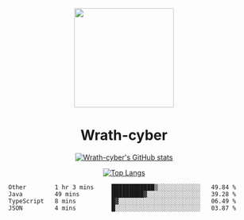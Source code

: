 <div align="center">
  <img src="https://avatars.githubusercontent.com/u/73003857?v=4" width="200px"/>
  <h1>Wrath-cyber</h1>

[![Wrath-cyber's GitHub stats](https://github-readme-stats.vercel.app/api?username=Wrath-cyber&show_icons=true&theme=synthwave)](https://github.com/anuraghazra/github-readme-stats)

[![Top Langs](https://github-readme-stats.vercel.app/api/top-langs/?username=Wrath-cyber&layout=compact&theme=synthwave)](https://github.com/Wrath-cyber/github-readme-stats)
 
<!--START_SECTION:waka-->
```text
Other        1 hr 3 mins     ████████████▒░░░░░░░░░░░░   49.84 % 
Java         49 mins         █████████▓░░░░░░░░░░░░░░░   39.28 % 
TypeScript   8 mins          █▓░░░░░░░░░░░░░░░░░░░░░░░   06.49 % 
JSON         4 mins          █░░░░░░░░░░░░░░░░░░░░░░░░   03.87 % 
```
<!--END_SECTION:waka-->
